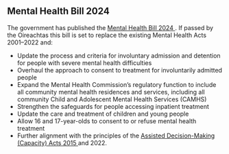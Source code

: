 ##  Mental Health Bill 2024

The government has published the [ Mental Health Bill 2024
](https://www.oireachtas.ie/en/bills/bill/2024/66/) . If passed by the
Oireachtas this bill is set to replace the existing Mental Health Acts
2001–2022 and:

  * Update the process and criteria for involuntary admission and detention for people with severe mental health difficulties 
  * Overhaul the approach to consent to treatment for involuntarily admitted people 
  * Expand the Mental Health Commission’s regulatory function to include all community mental health residences and services, including all community Child and Adolescent Mental Health Services (CAMHS) 
  * Strengthen the safeguards for people accessing inpatient treatment 
  * Update the care and treatment of children and young people 
  * Allow 16 and 17-year-olds to consent to or refuse mental health treatment 
  * Further alignment with the principles of the [ Assisted Decision-Making (Capacity) Acts 2015 ](/en/health/legal-matters-and-health/assisted-decision-making-act/) and 2022. 
